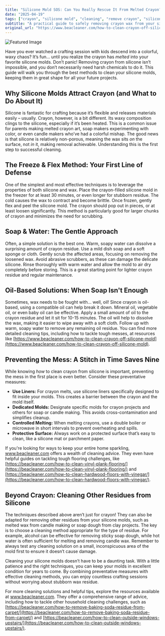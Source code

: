 ```yaml
---
title: "Silicone Mold SOS: Can You Really Rescue It From Melted Crayon?"
date: "2025-04-19"
tags: ["crayon", "silicone mold", "cleaning", "remove crayon", "silicone", "wax", "cleaning silicone molds", "crafting", "DIY", "mold cleaning"]
subtitle: "A practical guide to safely removing crayon wax from your silicone molds, protecting your investment, and getting back to crafting."
original_url: "https://www.beacleaner.com/how-to-clean-crayon-off-silicone-mold"
---
```




![Featured Image](https://res.cloudinary.com/dnm0udlvz/image/upload/v1745050534/article_image_58_zb961h.jpg)

Have you ever watched a crafting session with kids descend into a colorful, waxy chaos? It’s fun… until you realize the crayon has *melted* into your favorite silicone molds. Don’t panic! Removing crayon from silicone isn’t impossible, and you don’t necessarily need harsh chemicals to do it. This guide will walk you through the best methods to clean your silicone molds, keeping them in great shape for all your future projects. 

## Why Silicone Molds Attract Crayon (and What to Do About It)

Silicone is fantastic for crafting because it’s flexible and releases materials easily – usually. Crayon, however, is a bit different. Its waxy composition clings to the silicone, especially if it’s been heated. This is a common issue for parents making melted crayon art, soap makers experimenting with color, or even candle makers who’ve had a colorful mishap. The good news is that silicone is relatively non-porous, meaning the wax sits *on* the surface, not *in* it, making removal achievable. Understanding this is the first step to successful cleaning.

## The Freeze & Flex Method: Your First Line of Defense

One of the simplest and most effective techniques is to leverage the properties of both silicone and wax. Place the crayon-filled silicone mold in the freezer for at least 30 minutes, or even longer for stubborn residue. The cold causes the wax to contract and become brittle. Once frozen, gently flex and peel the silicone mold. The crayon should pop out in pieces, or at least loosen significantly. This method is particularly good for larger chunks of crayon and minimizes the need for scrubbing.

## Soap & Water: The Gentle Approach

Often, a simple solution is the best one. Warm, soapy water can dissolve a surprising amount of crayon residue. Use a mild dish soap and a soft sponge or cloth. Gently scrub the affected areas, focusing on removing the loosened wax. Avoid abrasive scrubbers, as these can damage the delicate silicone. Rinse thoroughly with warm water and allow the mold to air dry completely before storing. This is a great starting point for lighter crayon residue and regular maintenance. 

## Oil-Based Solutions: When Soap Isn't Enough

Sometimes, wax needs to be fought with… well, oil! Since crayon is oil-based, using a compatible oil can help break it down. Mineral oil, vegetable oil, or even baby oil can be effective. Apply a small amount of oil to the crayon residue and let it sit for 10-15 minutes. The oil will help to dissolve the wax, making it easier to wipe away with a soft cloth. Follow up with warm, soapy water to remove any remaining oil residue. You can find more detailed cleaning tips, including how to tackle tough messes, at resources like [https://www.beacleaner.com/how-to-clean-crayon-off-silicone-mold](https://www.beacleaner.com/how-to-clean-crayon-off-silicone-mold).

## Preventing the Mess: A Stitch in Time Saves Nine

While knowing *how* to clean crayon from silicone is important, preventing the mess in the first place is even better. Consider these preventative measures:

*   **Use Liners:** For crayon melts, use silicone liners specifically designed to fit inside your molds. This creates a barrier between the crayon and the mold itself.
*   **Dedicated Molds:** Designate specific molds for crayon projects and others for soap or candle making. This avoids cross-contamination and simplifies cleanup.
*   **Controlled Melting:** When melting crayons, use a double boiler or microwave in short intervals to prevent overheating and spills.
*   **Protective Surface:** Always work on a protected surface that’s easy to clean, like a silicone mat or parchment paper.

If you're looking for ways to keep your entire home sparkling, www.beacleaner.com offers a wealth of cleaning advice. They even have helpful guides on tackling tough flooring challenges, like [https://beacleaner.com/how-to-clean-vinyl-plank-flooring/](https://beacleaner.com/how-to-clean-vinyl-plank-flooring/) and [https://beacleaner.com/how-to-clean-hardwood-floors-with-vinegar/](https://beacleaner.com/how-to-clean-hardwood-floors-with-vinegar/).

## Beyond Crayon: Cleaning Other Residues from Silicone

The techniques described above aren’t just for crayon! They can also be adapted for removing other residues from your silicone molds, such as melted wax from candle making or soap dough from clay projects. The key is to choose a cleaning method appropriate for the type of residue. For example, alcohol can be effective for removing sticky soap dough, while hot water is often sufficient for melting and removing candle wax. Remember to always test any cleaning solution on a small, inconspicuous area of the mold first to ensure it doesn’t cause damage.

Cleaning your silicone molds doesn’t have to be a daunting task. With a little patience and the right techniques, you can keep your molds in excellent condition for years to come. By combining preventative measures with effective cleaning methods, you can enjoy countless crafting sessions without worrying about stubborn wax residue. 

For more cleaning solutions and helpful tips, explore the resources available at www.beacleaner.com. They offer a comprehensive range of advice, including how to tackle other household cleaning challenges, such as [https://beacleaner.com/how-to-remove-baking-soda-residue-from-carpet/](https://beacleaner.com/how-to-remove-baking-soda-residue-from-carpet/) and [https://beacleaner.com/how-to-clean-outside-windows-upstairs/](https://beacleaner.com/how-to-clean-outside-windows-upstairs/).